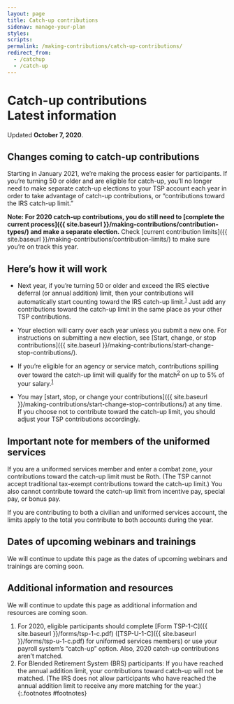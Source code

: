 ```yaml
---
layout: page
title: Catch-up contributions
sidenav: manage-your-plan
styles:
scripts:
permalink: /making-contributions/catch-up-contributions/
redirect_from:
  - /catchup
  - /catch-up
---
```


<h1><div class="nav-header">Catch-up contributions</div>Latest information</h1>

Updated **October 7, 2020**.

## Changes coming to catch-up contributions

Starting in January 2021, we’re making the process easier for participants. If you’re turning 50 or older and are eligible for catch-up, you’ll no longer need to make separate catch-up elections to your TSP account each year in order to take advantage of <span data-term="Catch-up contributions" class="js-glossary-toggle term term-end">catch-up contributions</span>, or &#8220;contributions toward the IRS catch-up limit.&#8221;

**Note: For 2020 catch-up contributions, you do still need to [complete the current process]({{ site.baseurl }}/making-contributions/contribution-types/) and make a separate election.** Check [current contribution limits]({{ site.baseurl }}/making-contributions/contribution-limits/) to make sure you’re on track this year.

## Here’s how it will work

- Next year, if you’re turning 50 or older and exceed the IRS elective deferral (or annual addition) limit, then your contributions will automatically start counting toward the IRS catch-up limit.<sup>[1](#footnotes)</sup> Just add any contributions toward the catch-up limit in the same place as your other TSP contributions.

- Your election will carry over each year unless you submit a new one. For instructions on submitting a new election, see [Start, change, or stop contributions]({{ site.baseurl }}/making-contributions/start-change-stop-contributions/).

- If you’re eligible for an agency or service match, contributions spilling over toward the catch-up limit will qualify for the match<sup>[2](#footnotes)</sup> on up to 5% of your salary.<sup>[1](#footnotes)</sup>

- You may [start, stop, or change your contributions]({{ site.baseurl }}/making-contributions/start-change-stop-contributions/) at any time. If you choose not to contribute toward the catch-up limit, you should adjust your TSP contributions accordingly.

## Important note for members of the uniformed services

If you are a uniformed services member and enter a combat zone, your contributions toward the catch-up limit must be Roth. (The TSP cannot accept traditional tax-exempt contributions toward the catch-up limit.) You also cannot contribute toward the catch-up limit from incentive pay, special pay, or bonus pay.

If you are contributing to both a civilian and uniformed services account, the limits apply to the total you contribute to both accounts during the year.

## Dates of upcoming webinars and trainings

We will continue to update this page as the dates of upcoming webinars and trainings are coming soon.

## Additional information and resources

We will continue to update this page as additional information and resources are coming soon.

1. For 2020, eligible participants should complete [Form TSP-1-C]({{ site.baseurl }}/forms/tsp-1-c.pdf) (<span class="nobr">[TSP-U-1-C]({{ site.baseurl }}/forms/tsp-u-1-c.pdf)</span> for uniformed services members) or use your payroll system’s &#8220;catch-up&#8221; option. Also, 2020 catch-up contributions aren’t matched.
2. For Blended Retirement System (BRS) participants: If you have reached the annual addition limit, your contributions toward catch-up will not be matched. (The IRS does not allow participants who have reached the annual addition limit to receive any more matching for the year.)
{:.footnotes #footnotes}
